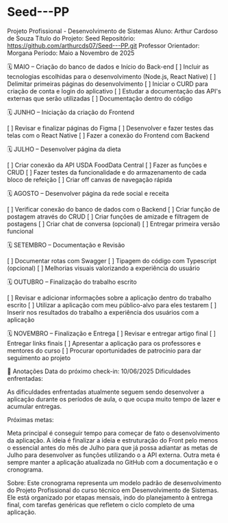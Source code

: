 # Seed---PP

Projeto Profissional - Desenvolvimento de Sistemas
Aluno: Arthur Cardoso de Souza
Título do Projeto: Seed
Repositório: https://github.com/arthurcds07/Seed---PP.git
Professor Orientador: Morgana
Período: Maio a Novembro de 2025

🗓️ MAIO – Criação do banco de dados e Início do Back-end
[ ] Incluir as tecnologias escolhidas para o desenvolvimento (Node.js, React Native)
[ ] Delimitar primeiras páginas do desenvolvimento
[ ] Iniciar o CURD para criação de conta e login do aplicativo
[ ] Estudar a documentação das API's externas que serão utilizadas
[ ] Documentação dentro do código


🗓️ JUNHO – Iniciação da criação do Frontend

[ ] Revisar e finalizar páginas do Figma 
[ ] Desenvolver e fazer testes das telas com o React Native
[ ] Fazer a conexão do Frontend com Backend 

🗓️ JULHO – Desenvolver página da dieta

[ ] Criar conexão da API USDA FoodData Central
[ ] Fazer as funções e CRUD 
[ ] Fazer testes da funcionalidade e do armazenamento de cada bloco de refeição
[ ] Criar off canvas de navegação rápida 

🗓️ AGOSTO – Desenvolver página da rede social e receita

[ ] Verificar conexão do banco de dados com o Backend
[ ] Criar função de postagem através do CRUD
[ ] Criar funções de amizade e filtragem de postagens
[ ] Criar chat de conversa (opcional)
[ ] Entregar primeira versão funcional

🗓️ SETEMBRO – Documentação e Revisão

[ ] Documentar rotas com Swagger 
[ ] Tipagem do código com Typescript (opcional)
[ ] Melhorias visuais valorizando a experiência do usuário

🗓️ OUTUBRO – Finalização do trabalho escrito 

[ ] Revisar e adicionar informações sobre a aplicação dentro do trabalho escrito
[ ] Utilizar a aplicação com meu público-alvo para eles testarem
[ ] Inserir nos resultados do trabalho a experiência dos usuários com a aplicação

🗓️ NOVEMBRO – Finalização e Entrega
[ ] Revisar e entregar artigo final
[ ] Entregar links finais 
[ ] Apresentar a aplicação para os professores e mentores do curso
[ ] Procurar oportunidades de patrocinio para dar seguimento ao projeto


📌 Anotações
Data do próximo check-in: 10/06/2025
Dificuldades enfrentadas:

 As dificuldades enfrentadas atualmente seguem sendo desenvolver a aplicação durante os períodos de aula, o que ocupa muito tempo de lazer e acumular entregas.

Próximas metas:
 
 Meta principal é conseguir tempo para começar de fato o desenvolvimento da aplicação. A ideia é finalizar a ideia e estruturação do Front pelo menos o essencial antes do mês de Julho para que já possa adiantar as metas de Julho para desenvolver as funções utilizando o a API externa. Outra meta é sempre manter a aplicação atualizada no GitHub com a documentação e o cronograma.

Sobre: Este cronograma representa um modelo padrão de desenvolvimento do Projeto Profissional do curso técnico em Desenvolvimento de Sistemas. Ele está organizado por etapas mensais, indo do planejamento à entrega final, com tarefas genéricas que refletem o ciclo completo de uma aplicação.

